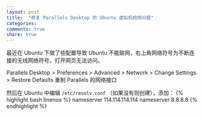 ```yaml
---
layout: post
title:  "修复 Parallels Desktop 的 Ubuntu 虚拟机网络问题"
categories:
comments: true
share: true
---
```


最近在 Ubuntu 下做了些配置导致 Ubuntu 不能联网，右上角网络符号为不断连接的无线网络符号，打开网页无法访问。

Parallels Desktop > Preferences > Advanced > Network > Change Settings > Restore Defaults 重制 Parallels 的网络接口

然后在 Ubuntu 中编辑 `/etc/resolv.conf` （如果没有则创建），添加：
{% highlight bash linenos %}
nameserver 114.114.114.114
nameserver 8.8.8.8
{% endhighlight %}
